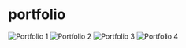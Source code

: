 # portfolio
![Portfolio 1](https://github.com/user-attachments/assets/561bedfe-bb12-4a44-923d-21ff27d2eba9)
![Portfolio 2](https://github.com/user-attachments/assets/c85cd210-5615-4c81-bc4a-185836e22584)
![Portfolio 3](https://github.com/user-attachments/assets/398aa33a-d443-44b6-8f1b-da64710b188a)
![Portfolio 4](https://github.com/user-attachments/assets/19b77355-4318-47ff-aa8e-4a0514473ed4)
